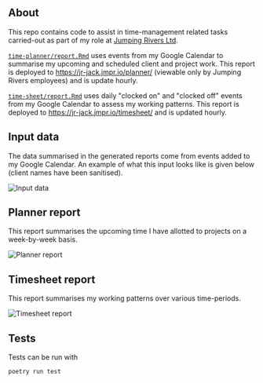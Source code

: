 ## About

This repo contains code to assist in time-management related tasks carried-out
as part of my role at [Jumping Rivers Ltd](https://www.jumpingrivers.com/about/).

[`time-planner/report.Rmd`](timesheet/report.Rmd) uses events from my Google
Calendar to summarise my upcoming and scheduled client and project work. This
report is deployed to https://jr-jack.jmpr.io/planner/ (viewable only by
Jumping Rivers employees) and is update hourly.

[`time-sheet/report.Rmd`](time-sheet/report.Rmd) uses daily "clocked on" and
"clocked off" events from my Google Calendar to assess my working patterns.
This report is deployed to https://jr-jack.jmpr.io/timesheet/ and is updated
hourly.

## Input data

The data summarised in the generated reports come from events added to my
Google Calendar. An example of what this input looks like is given below
(client names have been sanitised).

![Input data](/examples/input-data.png?raw=true "Events from Google Calendar provide
the source of information for the generated reports.")

## Planner report

This report summarises the upcoming time I have allotted to projects on a
week-by-week basis.

![Planner report](/examples/timeplanner-report.png?raw=true "This report uses
my calendar to summarise the time I've allotted to projects.")

## Timesheet report

This report summarises my working patterns over various time-periods.

![Timesheet report](/examples/timesheet-report.png?raw=true "This report uses
my calendar to inspect my working patterns.")


## Tests

Tests can be run with

```
poetry run test
```
